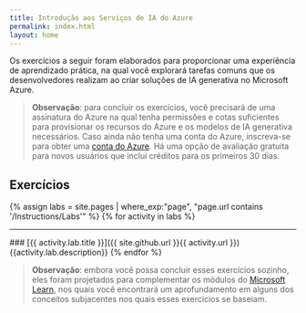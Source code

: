 ```yaml
---
title: Introdução aos Serviços de IA do Azure
permalink: index.html
layout: home
---
```


Os exercícios a seguir foram elaborados para proporcionar uma experiência de aprendizado prática, na qual você explorará tarefas comuns que os desenvolvedores realizam ao criar soluções de IA generativa no Microsoft Azure.

> **Observação**: para concluir os exercícios, você precisará de uma assinatura do Azure na qual tenha permissões e cotas suficientes para provisionar os recursos do Azure e os modelos de IA generativa necessários. Caso ainda não tenha uma conta do Azure, inscreva-se para obter uma [conta do Azure](https://azure.microsoft.com/free). Há uma opção de avaliação gratuita para novos usuários que inclui créditos para os primeiros 30 dias.

## Exercícios

{% assign labs = site.pages | where_exp:"page", "page.url contains '/Instructions/Labs'" %} {% for activity in labs  %}
<hr>
### [{{ activity.lab.title }}]({{ site.github.url }}{{ activity.url }}) {{activity.lab.description}} {% endfor %}

> **Observação**: embora você possa concluir esses exercícios sozinho, eles foram projetados para complementar os módulos do [Microsoft Learn](https://learn.microsoft.com/training/paths/get-started-azure-ai/), nos quais você encontrará um aprofundamento em alguns dos conceitos subjacentes nos quais esses exercícios se baseiam.
